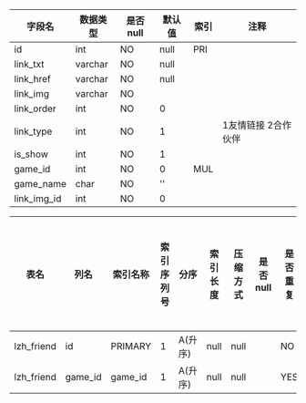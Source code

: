 |字段名|数据类型|是否null|默认值|索引|注释|
|------|--------|--------|------|----|----|
|id|int|NO|null|PRI||
|link_txt|varchar|NO|null|||
|link_href|varchar|NO|null|||
|link_img|varchar|NO| |||
|link_order|int|NO|0|||
|link_type|int|NO|1||1友情链接 2合作伙伴|
|is_show|int|NO|1|||
|game_id|int|NO|0|MUL||
|game_name|char|NO|''|||
|link_img_id|int|NO|0|||



|表名|列名|索引名称|索引序列号|分序|索引长度|压缩方式|是否null|是否重复|唯一值数目估计值|索引方法|列中描述索引信息|索引注释|
|----|----|--------|----------|----|--------|--------|--------|--------|----------------|--------|----------------|--------|
|lzh_friend|id|PRIMARY|1|A(升序)|null|null||NO|6|BTREE|||
|lzh_friend|game_id|game_id|1|A(升序)|null|null||YES||BTREE|||
